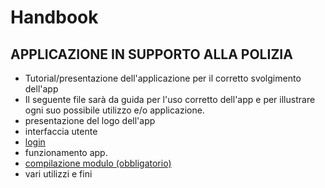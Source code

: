 # Handbook

## APPLICAZIONE IN SUPPORTO ALLA POLIZIA 

* Tutorial/presentazione dell'applicazione per il corretto svolgimento dell'app
* Il seguente file sarà da guida per l'uso corretto dell'app e per illustrare ogni suo possibile utilizzo e/o applicazione.
* presentazione del logo dell'app 
* interfaccia utente 
* [login](https://github.com/galessandroni/Automezzi/blob/main/doc/handbook/Login.md)
* funzionamento app. 
* [compilazione modulo (obbligatorio)](compilazione%20modulo.md)
* vari utilizzi e fini 
